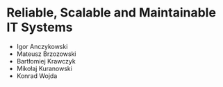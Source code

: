 # Reliable, Scalable and Maintainable IT Systems

- Igor Anczykowski
- Mateusz Brzozowski
- Bartłomiej Krawczyk
- Mikołaj Kuranowski
- Konrad Wojda

